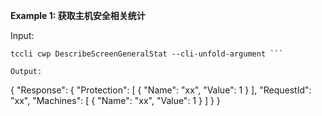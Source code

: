 **Example 1: 获取主机安全相关统计**



Input: 

```
tccli cwp DescribeScreenGeneralStat --cli-unfold-argument ```

Output: 
```
{
    "Response": {
        "Protection": [
            {
                "Name": "xx",
                "Value": 1
            }
        ],
        "RequestId": "xx",
        "Machines": [
            {
                "Name": "xx",
                "Value": 1
            }
        ]
    }
}
```

